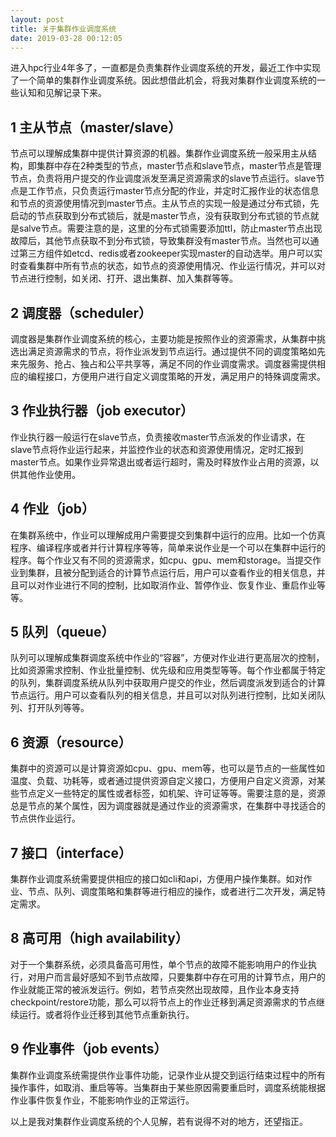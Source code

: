 ```yaml
---
layout: post
title: 关于集群作业调度系统
date: 2019-03-28 00:12:05
---
```


进入hpc行业4年多了，一直都是负责集群作业调度系统的开发，最近工作中实现了一个简单的集群作业调度系统。因此想借此机会，将我对集群作业调度系统的一些认知和见解记录下来。

## 1 主从节点（master/slave）

节点可以理解成集群中提供计算资源的机器。集群作业调度系统一般采用主从结构，即集群中存在2种类型的节点，master节点和slave节点，master节点是管理节点，负责将用户提交的作业调度派发至满足资源需求的slave节点运行。slave节点是工作节点，只负责运行master节点分配的作业，并定时汇报作业的状态信息和节点的资源使用情况到master节点。主从节点的实现一般是通过分布式锁，先启动的节点获取到分布式锁后，就是master节点，没有获取到分布式锁的节点就是salve节点。需要注意的是，这里的分布式锁需要添加ttl，防止master节点出现故障后，其他节点获取不到分布式锁，导致集群没有master节点。当然也可以通过第三方组件如etcd、redis或者zookeeper实现master的自动选举。用户可以实时查看集群中所有节点的状态，如节点的资源使用情况、作业运行情况，并可以对节点进行控制，如关闭、打开、退出集群、加入集群等等。

## 2 调度器（scheduler）

调度器是集群作业调度系统的核心，主要功能是按照作业的资源需求，从集群中挑选出满足资源需求的节点，将作业派发到节点运行。通过提供不同的调度策略如先来先服务、抢占、独占和公平共享等，满足不同的作业调度需求。调度器需提供相应的编程接口，方便用户进行自定义调度策略的开发，满足用户的特殊调度需求。

## 3 作业执行器（job executor）

作业执行器一般运行在slave节点，负责接收master节点派发的作业请求，在slave节点将作业运行起来，并监控作业的状态和资源使用情况，定时汇报到master节点。如果作业异常退出或者运行超时，需及时释放作业占用的资源，以供其他作业使用。

## 4 作业（job）

在集群系统中，作业可以理解成用户需要提交到集群中运行的应用。比如一个仿真程序、编译程序或者并行计算程序等等，简单来说作业是一个可以在集群中运行的程序。每个作业又有不同的资源需求，如cpu、gpu、mem和storage。当提交作业到集群，且被分配到适合的计算节点运行后，用户可以查看作业的相关信息，并且可以对作业进行不同的控制，比如取消作业、暂停作业、恢复作业、重启作业等等。

## 5 队列（queue）

队列可以理解成集群调度系统中作业的“容器”，方便对作业进行更高层次的控制，比如资源需求控制、作业批量控制、优先级和应用类型等等。每个作业都属于特定的队列，集群调度系统从队列中获取用户提交的作业，然后调度派发到适合的计算节点运行。用户可以查看队列的相关信息，并且可以对队列进行控制，比如关闭队列、打开队列等等。

## 6 资源（resource）

集群中的资源可以是计算资源如cpu、gpu、mem等，也可以是节点的一些属性如温度、负载、功耗等，或者通过提供资源自定义接口，方便用户自定义资源，对某些节点定义一些特定的属性或者标签，如机架、许可证等等。需要注意的是，资源总是节点的某个属性，因为调度器就是通过作业的资源需求，在集群中寻找适合的节点供作业运行。

## 7 接口（interface）

集群作业调度系统需要提供相应的接口如cli和api，方便用户操作集群。如对作业、节点、队列、调度策略和集群等进行相应的操作，或者进行二次开发，满足特定需求。

## 8 高可用（high availability）

对于一个集群系统，必须具备高可用性，单个节点的故障不能影响用户的作业执行，对用户而言最好感知不到节点故障，只要集群中存在可用的计算节点，用户的作业就能正常的被派发运行。例如，若节点突然出现故障，且作业本身支持checkpoint/restore功能，那么可以将节点上的作业迁移到满足资源需求的节点继续运行。或者将作业迁移到其他节点重新执行。

## 9 作业事件（job events）

集群作业调度系统需提供作业事件功能，记录作业从提交到运行结束过程中的所有操作事件，如取消、重启等等。当集群由于某些原因需要重启时，调度系统能根据作业事件恢复作业，不能影响作业的正常运行。

以上是我对集群作业调度系统的个人见解，若有说得不对的地方，还望指正。

